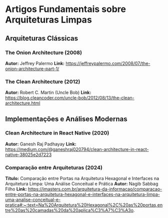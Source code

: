 # Artigos Fundamentais sobre Arquiteturas Limpas

## Arquiteturas Clássicas

### The Onion Architecture (2008)
**Autor:** Jeffrey Palermo
**Link:** https://jeffreypalermo.com/2008/07/the-onion-architecture-part-1/

### The Clean Architecture (2012) 
**Autor:** Robert C. Martin (Uncle Bob)
**Link:** https://blog.cleancoder.com/uncle-bob/2012/08/13/the-clean-architecture.html

## Implementações e Análises Modernas

### Clean Architecture in React Native (2020)
**Autor:** Ganesh Raj Padhayay
**Link:** https://medium.com/@ganeshraj020794/clean-architecture-in-react-native-38025e2d7223

### Comparação entre Arquiteturas (2024)
**Título:** Comparação entre Portas na Arquitetura Hexagonal e Interfaces na Arquitetura Limpa: Uma Análise Conceitual e Prática
**Autor:** Nagib Sabbag Filho
**Link:** https://imasters.com.br/arquitetura-da-informacao/comparacao-entre-portas-na-arquitetura-hexagonal-e-interfaces-na-arquitetura-limpa-uma-analise-conceitual-e-pratica#:~:text=Na%20Arquitetura%20Hexagonal%2C%20as%20portas,entre%20as%20camadas%20da%20aplica%C3%A7%C3%A3o.
